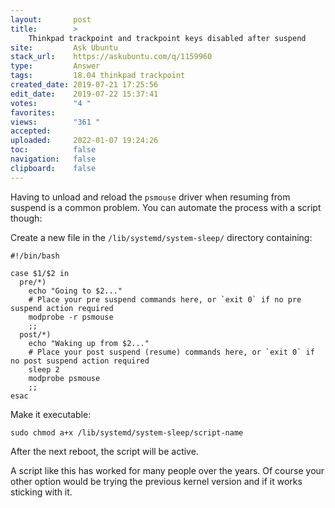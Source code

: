 ```yaml
---
layout:       post
title:        >
    Thinkpad trackpoint and trackpoint keys disabled after suspend
site:         Ask Ubuntu
stack_url:    https://askubuntu.com/q/1159960
type:         Answer
tags:         18.04 thinkpad trackpoint
created_date: 2019-07-21 17:25:56
edit_date:    2019-07-22 15:37:41
votes:        "4 "
favorites:    
views:        "361 "
accepted:     
uploaded:     2022-01-07 19:24:26
toc:          false
navigation:   false
clipboard:    false
---
```


Having to unload and reload the `psmouse` driver when resuming from suspend is a common problem. You can automate the process with a script though:

<!-- Language-all: lang-bash -->

Create a new file in the  `/lib/systemd/system-sleep/` directory containing:

``` 
#!/bin/bash

case $1/$2 in
  pre/*)
    echo "Going to $2..."
    # Place your pre suspend commands here, or `exit 0` if no pre suspend action required
    modprobe -r psmouse
    ;;
  post/*)
    echo "Waking up from $2..."
    # Place your post suspend (resume) commands here, or `exit 0` if no post suspend action required
    sleep 2
    modprobe psmouse
    ;;
esac

```

Make it executable:

``` 
sudo chmod a+x /lib/systemd/system-sleep/script-name

```

After the next reboot, the script will be active.

A script like this has worked for many people over the years. Of course your other option would be trying the previous kernel version and if it works sticking with it.
